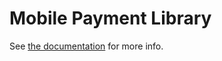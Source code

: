 Mobile Payment Library
======================

See [the documentation](https://developer.paypal.com/docs/classic/mobile/gs_MPL/) for more info.
